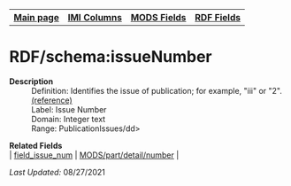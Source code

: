 <!DOCTYPE html>
<html>

<body>
<table style="width:100%">
  <tr>
    <th><a href="index.md">Main page</a></th>
	<th><a href="IMI.md">IMI Columns</a></th>
    <th><a href="MODS.md">MODS Fields</a></th>
    <th><a href="RDF.md">RDF Fields</a></th>
  </tr>
</table>



<h1>RDF/schema:issueNumber</h1>
<dl>
  <dt><b>Description</b></dt>
  <dd>Definition: Identifies the issue of publication; for example, "iii" or "2".
 <a href="https://schema.org/issueNumber">(reference)</a></dd>
  <dd>Label:  Issue Number</dd>
  <dd>Domain:  Integer text</dd>
  <dd>Range:  PublicationIssues/dd>
</dl>
<dl>
	<dt><b>Related Fields</b></dt>
		| <a href="field_issue_num.md">field_issue_num</a> | <a href="mods.part.detail.number.md">MODS/part/detail/number</a> |
</dl>
<p><i>Last Updated: </i>08/27/2021</p>
</body>
</html>